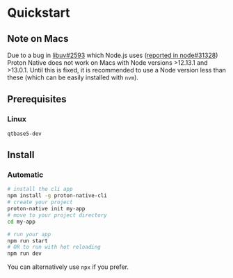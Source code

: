 # Quickstart

## Note on Macs

Due to a bug in [libuv#2593](https://github.com/libuv/libuv/pull/2593) which Node.js uses ([reported in node#31328](https://github.com/nodejs/node/issues/31328)) Proton Native
does not work on Macs with Node versions >12.13.1 and >13.0.1. Until this is fixed,
it is recommended to use a Node version less than these (which can be easily
installed with `nvm`).

## Prerequisites

### Linux

`qtbase5-dev`

## Install

### Automatic

```bash
# install the cli app
npm install -g proton-native-cli
# create your project
proton-native init my-app
# move to your project directory
cd my-app

# run your app
npm run start
# OR to run with hot reloading
npm run dev
```

You can alternatively use `npx` if you prefer.
